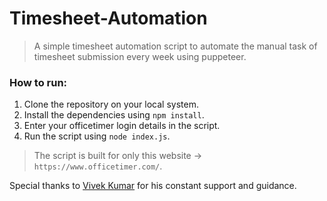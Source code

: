 # Timesheet-Automation
> A simple timesheet automation script to automate the manual task of timesheet submission every week using puppeteer.


### How to run: 
1) Clone the repository on your local system.
2) Install the dependencies using ```npm install```.
3) Enter your officetimer login details in the script.
3) Run the script using ```node index.js```.

> The script is built for only this website -> ```https://www.officetimer.com/```.

Special thanks to [Vivek Kumar](https://github.com/ogil7190) for his constant support and guidance.
